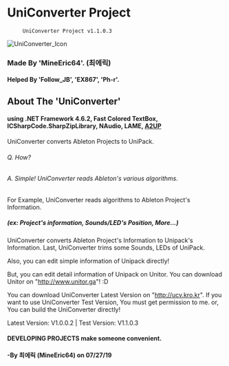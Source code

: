 # UniConverter Project

         UniConverter Project v1.1.0.3
![UniConverter_Icon](https://github.com/MineEric64/UniConverter-Project/blob/master/Resources/uniconverter_icon.png)
### Made By 'MineEric64'. (최에릭)
#### Helped By 'Follow_JB', 'EX867', 'Ph-r'.

## About The 'UniConverter'

#### using .NET Framework 4.6.2, Fast Colored TextBox, ICSharpCode.SharpZipLibrary, NAudio, LAME, [A2UP](https://github.com/MineEric64/A2UP)

UniConverter converts Ableton Projects to UniPack.
###### Q. How? 
###### A. Simple! UniConverter reads Ableton's various algorithms.

For Example, UniConverter reads algorithms to Ableton Project's Information.
##### (ex: Project's information, Sounds/LED's Position, More...)

UniConverter converts Ableton Project's Information to Unipack's Information.
Last, UniConverter trims some Sounds, LEDs of UniPack.

Also, you can edit simple information of Unipack directly!

But, you can edit detail information of Unipack on Unitor.
You can download Unitor on "http://www.unitor.ga"! :D

You can download UniConverter Latest Version on "http://ucv.kro.kr".
If you want to use UniConverter Test Version, You must get permission to me. or, You can build the UniConverter directly!

Latest Version: V1.0.0.2   |   Test Version: V1.1.0.3

#### DEVELOPING PROJECTS make someone convenient.
#### -By 최에릭 (MineEric64) on 07/27/19
